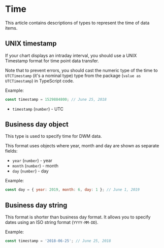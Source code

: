 # Time

This article contains descriptions of types to represent the time of data items.

## UNIX timestamp

If your chart displays an intraday interval, you should use a UNIX Timestamp format for time point data transfer.

Note that to prevent errors, you should cast the numeric type of the time to `UTCTimestamp` (it's a nominal type) type from the package (`value as UTCTimestamp`) in TypeScript code.

Example:

```js
const timestamp = 1529884800; // June 25, 2018
```
- `timestamp` (`number`) - UTC

## Business day object

This type is used to specify time for DWM data.

This format uses objects where year, month and day are shown as separate fields:

- `year` (`number`) - year
- `month` (`number`) - month
- `day` (`number`) - day

Example:

```js
const day = { year: 2019, month: 6, day: 1 }; // June 1, 2019
```

## Business day string

This format is shorter than business day format. It allows you to specify dates using an ISO string format (`YYYY-MM-DD`).

Example:

```js
const timestamp = '2018-06-25'; // June 25, 2018
```

